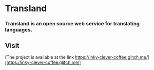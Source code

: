 # Transland
### Transland is an open source web service for translating languages.
## Visit
[The project is available at the link https://inky-clever-coffee.glitch.me/](https://inky-clever-coffee.glitch.me/)